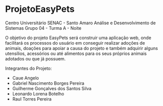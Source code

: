 # ProjetoEasyPets

Centro Universitário SENAC - Santo Amaro
Análise e Desenvolvimento de Sistemas
Grupo 04 - Turma A - Noite

O objetivo do projeto EasyPets será construir uma aplicação web, onde facilitará os processos do usuário em conseguir realizar adoções de animais, doações para apoiar a causa do projeto e também adquirir alguns utensílios, acessórios ou até alimentos para os seus próprios animais adotados ou que já possuem.

Integrantes do Projeto:
- Caue Angelo
- Gabriel Nascimento Borges Pereira
- Guilherme Gonçalves dos Santos Silva
- Leonardo Lorena Botelho
- Raul Torres Pereira
